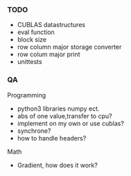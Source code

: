 ### TODO
- CUBLAS datastructures
- eval function
- block size
- row column major storage converter
- row colum major print
- unittests

### QA
Programming
- python3 libraries numpy ect.
- abs of one value,transfer to cpu?
- implement on my own or use cublas?
- synchrone?
- how to handle headers?

Math
- Gradient, how does it work?